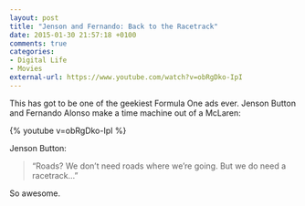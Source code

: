 ```yaml
---
layout: post
title: "Jenson and Fernando: Back to the Racetrack"
date: 2015-01-30 21:57:18 +0100
comments: true
categories: 
- Digital Life
- Movies
external-url: https://www.youtube.com/watch?v=obRgDko-IpI
---
```


This has got to be one of the geekiest Formula One ads ever. Jenson Button and Fernando Alonso make a time machine out of a McLaren:

{% youtube v=obRgDko-IpI %}

Jenson Button:

> “Roads? We don’t need roads where we’re going. But we do need a racetrack...”

So awesome.